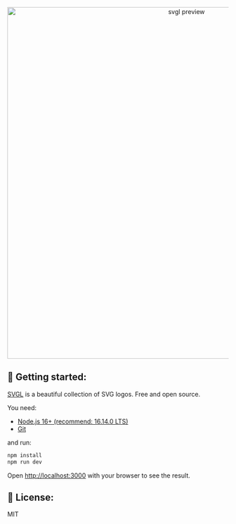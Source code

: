 <p align="center">
  <a href="https://svgl.vercel.app/">
    <img src="https://raw.githubusercontent.com/pheralb/svgl/main/public/images/banner.png" width="800px" alt="svgl preview" />
  </a>
</p>

## 🚀 Getting started:

[SVGL](https://svgl.vercel.app/) is a beautiful collection of SVG logos. Free and open source.

You need:

- [Node.js 16+ (recommend: 16.14.0 LTS)](https://nodejs.org/en/)
- [Git](https://git-scm.com/book/en/v2/Getting-Started-Installing-Git)

and run:

```bash
npm install
npm run dev
```

Open [http://localhost:3000](http://localhost:3000) with your browser to see the result.

## 🔑 License:

MIT
